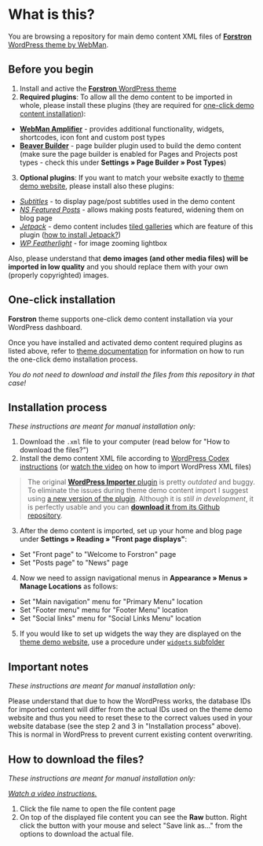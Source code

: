 # What is this?

You are browsing a repository for main demo content XML files of [**Forstron** WordPress theme by WebMan](http://www.webmandesign.eu/portfolio/forstron-wordpress-theme/).


## Before you begin

1. Install and active the [**Forstron** WordPress theme](http://www.webmandesign.eu/portfolio/forstron-wordpress-theme/)
2. **Required plugins**: To allow all the demo content to be imported in whole, please install these plugins (they are required for [one-click demo content installation](#one-click-installation)):
  * [**WebMan Amplifier**](https://wordpress.org/plugins/webman-amplifier/) - provides additional functionality, widgets, shortcodes, icon font and custom post types
  * [**Beaver Builder**](https://wordpress.org/plugins/beaver-builder-lite-version/) - page builder plugin used to build the demo content (make sure the page builder is enabled for Pages and Projects post types - check this under **Settings &raquo; Page Builder &raquo; Post Types**)
3. **Optional plugins**: If you want to match your website exactly to [theme demo website](http://themedemos.webmandesign.eu/forstron/), please install also these plugins: 
  * [*Subtitles*](https://wordpress.org/plugins/subtitles/) - to display page/post subtitles used in the demo content
  * [*NS Featured Posts*](https://wordpress.org/plugins/ns-featured-posts/) - allows making posts featured, widening them on blog page
  * [*Jetpack*](https://wordpress.org/plugins/jetpack/) - demo content includes [tiled galleries](https://jetpack.me/support/tiled-galleries/) which are feature of this plugin ([how to install Jetpack?](https://jetpack.com/support/installing-jetpack/))
  * [*WP Featherlight*](https://wordpress.org/plugins/wp-featherlight/) - for image zooming lightbox

Also, please understand that **demo images (and other media files) will be imported in low quality** and you should replace them with your own (properly copyrighted) images.


## One-click installation

**Forstron** theme supports one-click demo content installation via your WordPress dashboard.

Once you have installed and activated demo content required plugins as listed above, refer to [theme documentation](https://www.webmandesign.eu/manual/forstron/#demo-content) for information on how to run the one-click demo installation process.

*You do not need to download and install the files from this repository in that case!*


## Installation process

*These instructions are meant for manual installation only:*

1. Download the `.xml` file to your computer (read below for "How to download the files?")
2. Install the demo content XML file according to [WordPress Codex instructions](http://codex.wordpress.org/Importing_Content#WordPress) (or [watch the video](https://webdesign.tutsplus.com/courses/a-beginners-guide-to-using-wordpress/lessons/wordpress-tools) on how to import WordPress XML files)
  > The original [**WordPress Importer** plugin](https://wordpress.org/plugins/wordpress-importer/) is pretty *outdated* and buggy. To eliminate the issues during theme demo content import I suggest using [a new version of the plugin](https://github.com/humanmade/WordPress-Importer). Although it is *still in development*, it is perfectly usable and you can [**download it** from its Github repository](https://github.com/humanmade/WordPress-Importer#how-do-i-use-it).
3. After the demo content is imported, set up your home and blog page under **Settings &raquo; Reading &raquo; "Front page displays"**:
  * Set "Front page" to "Welcome to Forstron" page
  * Set "Posts page" to "News" page
4. Now we need to assign navigational menus in **Appearance &raquo; Menus &raquo; Manage Locations** as follows:
  * Set "Main navigation" menu for "Primary Menu" location
  * Set "Footer menu" menu for "Footer Menu" location
  * Set "Social links" menu for "Social Links Menu" location
5. If you would like to set up widgets the way they are displayed on the [theme demo website](http://themedemos.webmandesign.eu/forstron/), use a procedure under [`widgets` subfolder](https://github.com/webmandesign/demo-content/tree/master/forstron/widgets)


## Important notes

*These instructions are meant for manual installation only:*

Please understand that due to how the WordPress works, the database IDs for imported content will differ from the actual IDs used on the theme demo website and thus you need to reset these to the correct values used in your website database (see the step 2 and 3 in "Installation process" above). This is normal in WordPress to prevent current existing content overwriting.


## How to download the files?

*These instructions are meant for manual installation only:*

*[Watch a video instructions.](https://vimeo.com/170576209)*

1. Click the file name to open the file content page
2. On top of the displayed file content you can see the **Raw** button. Right click the button with your mouse and select "Save link as..." from the options to download the actual file.
